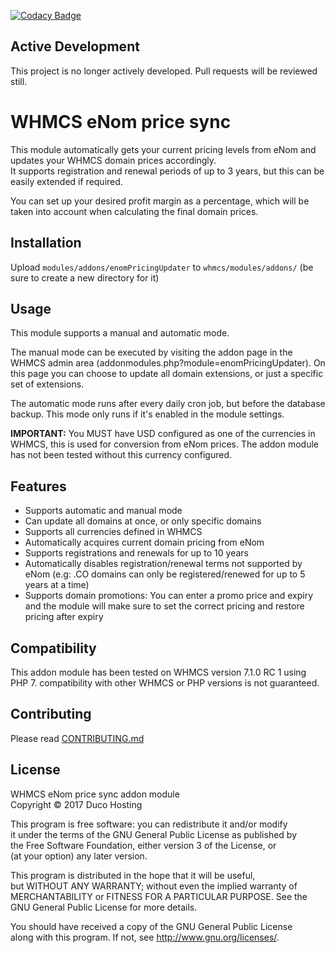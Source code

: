 [![Codacy Badge](https://api.codacy.com/project/badge/Grade/cc8a6ea7e3c24735827bcaa416c08ac0)](https://www.codacy.com/app/cas-eliens/whmcs-enom-updater?utm_source=github.com&amp;utm_medium=referral&amp;utm_content=ducohosting/whmcs-enom-updater&amp;utm_campaign=Badge_Grade)

## Active Development
This project is no longer actively developed. Pull requests will be reviewed still. 

# WHMCS eNom price sync
This module automatically gets your current pricing levels from eNom and updates your WHMCS domain prices accordingly.  
It supports registration and renewal periods of up to 3 years, but this can be easily extended if required.

You can set up your desired profit margin as a percentage, which will be taken into account when calculating the final domain prices.

## Installation
Upload `modules/addons/enomPricingUpdater` to `whmcs/modules/addons/` (be sure to create a new directory for it)

## Usage
This module supports a manual and automatic mode.

The manual mode can be executed by visiting the addon page in the WHMCS admin area (addonmodules.php?module=enomPricingUpdater). On this page you can choose to update all domain extensions, or just a specific set of extensions.

The automatic mode runs after every daily cron job, but before the database backup. This mode only runs if it's enabled in the module settings.

**IMPORTANT:** You MUST have USD configured as one of the currencies in WHMCS, this is used for conversion from eNom prices. The addon module has not been tested without this currency configured.

## Features

* Supports automatic and manual mode
* Can update all domains at once, or only specific domains
* Supports all currencies defined in WHMCS
* Automatically acquires current domain pricing from eNom
* Supports registrations and renewals for up to 10 years
* Automatically disables registration/renewal terms not supported by eNom (e.g: .CO domains can only be registered/renewed for up to 5 years at a time)
* Supports domain promotions: You can enter a promo price and expiry and the module will make sure to set the correct pricing and restore pricing after expiry

## Compatibility
This addon module has been tested on WHMCS version 7.1.0 RC 1 using PHP 7. compatibility with other WHMCS or PHP versions is not guaranteed.

## Contributing
Please read [CONTRIBUTING.md](https://github.com/ducohosting/whmcs-enom-updater/blob/master/.github/CONTRIBUTING.md)

## License

WHMCS eNom price sync addon module  
Copyright &copy; 2017  Duco Hosting  

This program is free software: you can redistribute it and/or modify  
it under the terms of the GNU General Public License as published by  
the Free Software Foundation, either version 3 of the License, or  
(at your option) any later version.  

This program is distributed in the hope that it will be useful,  
but WITHOUT ANY WARRANTY; without even the implied warranty of  
MERCHANTABILITY or FITNESS FOR A PARTICULAR PURPOSE.  See the  
GNU General Public License for more details.  

You should have received a copy of the GNU General Public License  
along with this program.  If not, see <http://www.gnu.org/licenses/>.  
